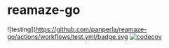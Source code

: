 # reamaze-go

![testing](https://github.com/panperla/reamaze-go/actions/workflows/test.yml/badge.svg
[![codecov](https://codecov.io/gh/panperla/reamaze-go/graph/badge.svg?token=R6888TMAL6)](https://codecov.io/gh/panperla/reamaze-go)

